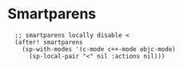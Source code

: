 # Smartparens

```emacs-lisp
  ;; smartparens locally disable <
  (after! smartparens
    (sp-with-modes '(c-mode c++-mode objc-mode)
      (sp-local-pair "<" nil :actions nil)))
```
